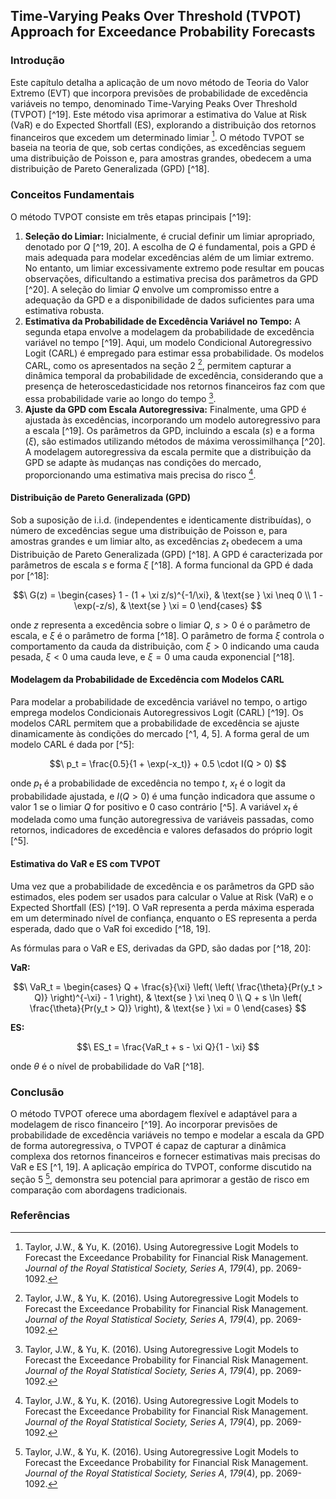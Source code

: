 ## Time-Varying Peaks Over Threshold (TVPOT) Approach for Exceedance Probability Forecasts

### Introdução
Este capítulo detalha a aplicação de um novo método de Teoria do Valor Extremo (EVT) que incorpora previsões de probabilidade de excedência variáveis no tempo, denominado Time-Varying Peaks Over Threshold (TVPOT) [^19]. Este método visa aprimorar a estimativa do Value at Risk (VaR) e do Expected Shortfall (ES), explorando a distribuição dos retornos financeiros que excedem um determinado limiar [^1]. O método TVPOT se baseia na teoria de que, sob certas condições, as excedências seguem uma distribuição de Poisson e, para amostras grandes, obedecem a uma distribuição de Pareto Generalizada (GPD) [^18].

### Conceitos Fundamentais
O método TVPOT consiste em três etapas principais [^19]:
1.  **Seleção do Limiar:** Inicialmente, é crucial definir um limiar apropriado, denotado por $Q$ [^19, 20]. A escolha de $Q$ é fundamental, pois a GPD é mais adequada para modelar excedências além de um limiar extremo. No entanto, um limiar excessivamente extremo pode resultar em poucas observações, dificultando a estimativa precisa dos parâmetros da GPD [^20]. A seleção do limiar $Q$ envolve um compromisso entre a adequação da GPD e a disponibilidade de dados suficientes para uma estimativa robusta.
2.  **Estimativa da Probabilidade de Excedência Variável no Tempo:** A segunda etapa envolve a modelagem da probabilidade de excedência variável no tempo [^19]. Aqui, um modelo Condicional Autoregressivo Logit (CARL) é empregado para estimar essa probabilidade. Os modelos CARL, como os apresentados na seção 2 [^1], permitem capturar a dinâmica temporal da probabilidade de excedência, considerando que a presença de heteroscedasticidade nos retornos financeiros faz com que essa probabilidade varie ao longo do tempo [^1].
3.  **Ajuste da GPD com Escala Autoregressiva:** Finalmente, uma GPD é ajustada às excedências, incorporando um modelo autoregressivo para a escala [^19]. Os parâmetros da GPD, incluindo a escala ($s$) e a forma ($\xi$), são estimados utilizando métodos de máxima verossimilhança [^20]. A modelagem autoregressiva da escala permite que a distribuição da GPD se adapte às mudanças nas condições do mercado, proporcionando uma estimativa mais precisa do risco [^1].

#### Distribuição de Pareto Generalizada (GPD)
Sob a suposição de i.i.d. (independentes e identicamente distribuídas), o número de excedências segue uma distribuição de Poisson e, para amostras grandes e um limiar alto, as excedências $z_t$ obedecem a uma Distribuição de Pareto Generalizada (GPD) [^18]. A GPD é caracterizada por parâmetros de escala $s$ e forma $\xi$ [^18]. A forma funcional da GPD é dada por [^18]:

$$\
G(z) = \begin{cases}
1 - (1 + \xi z/s)^{-1/\xi}, & \text{se } \xi \neq 0 \\
1 - \exp(-z/s), & \text{se } \xi = 0
\end{cases}
$$

onde $z$ representa a excedência sobre o limiar $Q$, $s > 0$ é o parâmetro de escala, e $\xi$ é o parâmetro de forma [^18]. O parâmetro de forma $\xi$ controla o comportamento da cauda da distribuição, com $\xi > 0$ indicando uma cauda pesada, $\xi < 0$ uma cauda leve, e $\xi = 0$ uma cauda exponencial [^18].

#### Modelagem da Probabilidade de Excedência com Modelos CARL
Para modelar a probabilidade de excedência variável no tempo, o artigo emprega modelos Condicionais Autoregressivos Logit (CARL) [^19]. Os modelos CARL permitem que a probabilidade de excedência se ajuste dinamicamente às condições do mercado [^1, 4, 5]. A forma geral de um modelo CARL é dada por [^5]:

$$\
p_t = \frac{0.5}{1 + \exp(-x_t)} + 0.5 \cdot I(Q > 0)
$$

onde $p_t$ é a probabilidade de excedência no tempo $t$, $x_t$ é o logit da probabilidade ajustada, e $I(Q > 0)$ é uma função indicadora que assume o valor 1 se o limiar $Q$ for positivo e 0 caso contrário [^5]. A variável $x_t$ é modelada como uma função autoregressiva de variáveis passadas, como retornos, indicadores de excedência e valores defasados do próprio logit [^5].

#### Estimativa do VaR e ES com TVPOT
Uma vez que a probabilidade de excedência e os parâmetros da GPD são estimados, eles podem ser usados para calcular o Value at Risk (VaR) e o Expected Shortfall (ES) [^19]. O VaR representa a perda máxima esperada em um determinado nível de confiança, enquanto o ES representa a perda esperada, dado que o VaR foi excedido [^18, 19].

As fórmulas para o VaR e ES, derivadas da GPD, são dadas por [^18, 20]:

**VaR:**

$$\
VaR_t = \begin{cases}
Q + \frac{s}{\xi} \left( \left( \frac{\theta}{Pr(y_t > Q)} \right)^{-\xi} - 1 \right), & \text{se } \xi \neq 0 \\
Q + s \ln \left( \frac{\theta}{Pr(y_t > Q)} \right), & \text{se } \xi = 0
\end{cases}
$$

**ES:**

$$\
ES_t = \frac{VaR_t + s - \xi Q}{1 - \xi}
$$

onde $\theta$ é o nível de probabilidade do VaR [^18].

### Conclusão
O método TVPOT oferece uma abordagem flexível e adaptável para a modelagem de risco financeiro [^19]. Ao incorporar previsões de probabilidade de excedência variáveis no tempo e modelar a escala da GPD de forma autoregressiva, o TVPOT é capaz de capturar a dinâmica complexa dos retornos financeiros e fornecer estimativas mais precisas do VaR e ES [^1, 19]. A aplicação empírica do TVPOT, conforme discutido na seção 5 [^1], demonstra seu potencial para aprimorar a gestão de risco em comparação com abordagens tradicionais.

### Referências
[^1]: Taylor, J.W., & Yu, K. (2016). Using Autoregressive Logit Models to Forecast the Exceedance Probability for Financial Risk Management. *Journal of the Royal Statistical Society, Series A*, *179*(4), pp. 2069-1092.
<!-- END -->